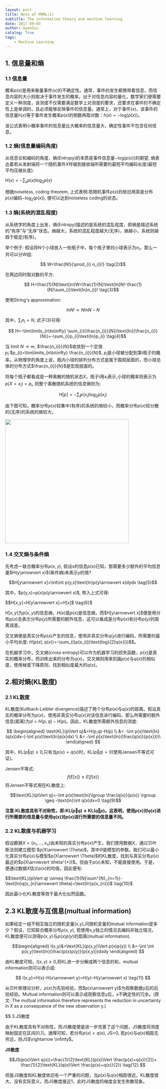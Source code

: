 ```yaml
---
layout: post
title: Note of PRML(2)
subtitle: The information theory and machine learning
date: 2017-09-03
author: GwanSiu
catalog: True
tags:
    - Machine Learning
---
```


## 1. 信息量和熵
### 1.1 信息量
概率$p(x)$是用来衡量事件(x)的不确定性。通常，事件的发生都携带着信息，而信息内容的大小则取决于事件发生的概率。出于对信息内容的量化，数学家们便需要定义一种测度，该测度不仅需要满足数学上对测度的要求，还要求在事件的不确定性上是单调的，且必须能够反映事件的信息量。通常上，对于事件(x)，该事件的信息量$h(x)$等于事件发生概率$p(x)$的倒数再取对数：$h(x)=-\text{log}(p(x))$。

该公式表明小概率事件的信息量比大概率的信息量大，确定性事件不包含任何信息。  

### 1.2 熵(信息量编码角度)

从信息论和编码的角度，熵(Entropy)的本质是事件信息量$-\text{log}(p(x))$的期望, 熵表达着若从发射端将一个随机事件$X$传输到接收端所需要的最短平均编码长度(最短平均压缩长度):

$H(x)=-\sum_{x}p(x)\text{log}_{2}p(x) \tag{1}$

根据noiseless, coding theorem, 上式表明:若随机事件$p(x)$的依旧用真是分布$p(x)$编码$-\text{log}_{2}(p(x))$, 便可以达到noiseless coding的状态。

### 1.3 熵(系统的混乱程度)

从系统学的角度上出发，熵(Entropy)描述的是系统的混乱程度，即熵是描述系统的“有序”与“无序”状态。熵越大，系统的混乱程度越大(无序)，熵越小，系统则越趋于稳定(有序)。

举个例子:
假设将N个小球放入一些瓶子中，每个瓶子里的小球表示为$n_{i}$，那么一共可以分W组:

 $$ W=\frac{N!}{\prod_{i} n_{i}!} \tag{2}$$

在两边同时取对数的平方:

$$ H=\frac{1}{N}\text{In}W=\frac{1}{N}\text{In}N!-\frac{1}{N}\sum_{i}\text{In}n_{i}! \tag{3}$$

使用String's approximation:

$$\text{In}N!\simeq N\text{In}N-N$$

其中，$\sum_{i}n_{i}=N$, 式子(3)可得:

$$ H=-\lim\limits_{n\to\infty} \sum_{i}(\frac{n_{i}}{N})\text{In}(\frac{n_{i}}{N})=-\sum_{i}p_{i}\text{In}p_{i} \tag{4}$$

当 limit $N\to\infty$, $\frac{n_{i}}{N}$收敛到一个定值$p_{i}$:$p_{i}=\lim\limits_{n\to\infty} \frac{n_{i}}{N}$, $p_{i}$是小球被分配到第i瓶子的概率。从物理学的角度上说，瓶内小球的排列分布方式是属于围观层面的，而小球总体的分布方式$\frac{n_{i}}{N}$是宏观层面的。

将每个瓶子都看成是一种离散的随机状态$X$，瓶子i用$x_{i}$表示,小球的概率则表示为$p(X=x_{i})=p_{i}$, 则整个离散随机系统的信息熵则为:

$$H[p]=-\sum_{i}p(x_{i})\text{log}_{2}p(x_{i}) \tag{4}$$

由下图可知，概率分布$p(x)$较集中(有序)的系统的熵较小，而概率分布$p(x)$较分散的(无序)的系统的熵较大。

<img src="http://static.zybuluo.com/GwanSiu/ovg1hri0wvh8033pd0o23bxf/image.png" width="400" height="400"/>

### 1.4 交叉熵与条件熵

先考虑一联合概率分布$p(x,y)$, 假设x的信息$p(x)$已知，那需要多少额外的平均信息量$H(y\arrowvert x)$(条件熵)来表示y的值? 

$$H[y\arrowvert x]=\int\int p(y,x)\text{In}p(y\arrowvert x)dydx \tag{5}$$

其中，$p(y,x)=p(x)p(y\arrowvert x)$, 带入上式可得:

$$H[x,y]=H[y\arrowvert x]+H[x]$ \tag{6}$

$H[x,y]$为$p(x,y)$的信息熵，$H(x)$是$p(x)$是信息熵，而$H[y\arrowvert x]$便是用分布$p(x)$去表示分布$p(y)$所需要的额外信息，这可以看成是分布$p(x)$和分布$p(y)$的距离误差。

交叉熵便是真实分布$p(x)$产生的信息，使用非真实分布$q(y)$进行编码，所需要的最小平均长度: $H(p(x),q(x))$=-\sum_{i}p(x_{i})\text{log}_{2}q(x_{i})$$。

在机器学习中，交叉熵(cross entropy)可以作为机器学习的损失函数，$p(x)$是真实的概率分布，而训练出来的分布为$q(x)$，交叉熵则用来刻画$p(x)$与$q(x)$的相似度，使用梯度下降原则，找到相似度最大的$q(x)$。

## 2.相对熵(KL散度)

### 2.1 KL散度
KL散度(Kullback-Leibler divergence)描述了两个分布$p(x)$与$q(x)$的距离。假设真实的概率分布为$p(x)$，使用非真实分布$q(x)$对该信息进行编码，那么所需要的额外信息(距离)为$d=H(p,q)-H(p)$。因此，KL散度所需额外信息的测度:

$$
\begin{aligned}
\text{KL}(p\Vert q)&=H(p,q)-H(p) \\
&= -\int p(x)\text{In}(q(x))dx-(-\int p(x)\text{In}p(x)dx) \\
&= -\int p(x)\text{In}(\frac{q(x)}{p{x}})\\ 
\end{aligned}
$$

其中，$\text{KL}(p\Vert q)\geq 0$,只有当$p(x)=q(x)$时，$\text{KL}(p\Vert q)= 0$(使用Jensen不等式可证)。

Jensen不等式:
$$f(E[x])\leq E[f(x)] \tag{8}$$
将Jensen不等式用在KL散度上:

$$\text{KL}(p\Vert q)=-\int p(x)\text{In}\lgroup \frac{q(x)}{p(x)} \rgroup \geq -\text{In}\int q(x)dx=0 \tag{9}$$

**注意:KL散度具有不对称性，即:$\text{KL}(p\Vert q) \neq \text{KL}(q\Vert p)$。这表明，使用$p(x)$对$q(x)$进行所需要的信息量与使用$q(x)$对$p(x)$进行所需要的信息量不同。**

### 2.2 KL散度与机器学习
假设数据$X=(x_{1},...,x_{n})$由未知的真实分布$p(x)$产生，我们使用数据$X$，通过贝叶斯法则建立模型:$p(X\arrowvert \Theta)$，其中$\Theta$是模型的参数。我们可以最小化真实分布$p(x)$与模型$p(X\arrowvert \Theta)$的KL散度，找到与真实分布$p(x)$最近的$p(X\arrowvert \theta^{*})$。但由于$p(x)$未知，不能直接使用。于是，便通过数据$X$估计$p(x)$的均值，因此便有:

$$\text{KL}(p\Vert q) \simeq \frac{1}{N}\sum^{N}_{n=1}{-\text{In}q(x_{n}\arrowvert \theta)+\text{In}p(x_{n})}$ \tag{10}$

因此最小化KL散度等效于最大化似然函数。

## 2.3 KL散度与互信息(multual information)
如果给定一组不相互独立的随机变量(x,y),问随机变量的mutual information是多少？假设，已知联合概率分布$p(x,y)$, 若使用x,y独立的情况去编码非独立情况，KL散度便可以测得$p(x,y)$与$p(x)p(y)$的距离(multual information).

$$\begin{aligned}
I(x,y)&=\text{KL}(p(x,y)\Vert p(x)p(y)) \\
&=-\int \int p(x,y)\text{In}(\frac{p(x)p(y)}{p(x,y)})dxdy 
\end{aligned}
$$

由KL散度可知，$I(x,y)\geq 0$,将KL进一步分解成两个信息的和，multual information则可以表示成:

$$ I(x,y)=H(x)-H(x\arrowvert y)=H(y)-H(y\arrowvert x) \tag{11} $$

从贝叶斯理论分析，$p(x)$为先验经验，而$p(x\arrowvert y)$为观察数据y后的后验经验。Multual information则可以表示成观察信息y后，x不确定性的冗余。(原文: The multual information therefore represents the reduction in uncertainty in X as a consequence of the new observation y.)

$$ 3.JS散度

由于KL散度具有不对称性，而JS散度便是进一步完善了这个问题，JS散度将测度映射固定在区间[0,1]。通理可知，若分布$p(x)=q(x)$, JS=0, 若$p(x)$与$q(x)$相距无穷远，则JS$\rightarrow \infinty$。

**JS散度**

$$JS(p(x)\Vert q(x))=\frac{1}{2}\text{KL}(p(x)\Vert \frac{p(x)+q(x)}{2})+ \frac{1}{2}\text{KL}(q(x)\Vert \frac{p(x)+q(x)}{2}) \tag{12} $$

但是JS散度和KL散度依旧有一个严重的问题，当$p(x)$与$q(x)$相距很远，KL散度很大，没有实际意义，而JS散度接近1，此时JS散度的梯度会发生弥散现象。